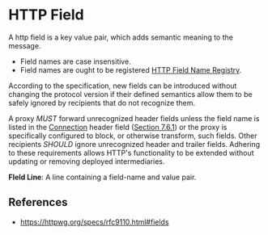 # HTTP Field

A http field is a key value pair, which adds semantic meaning to the message.

- Field names are case insensitive.
- Field names are ought to be registered [HTTP Field Name Registry](/http/field-registry).

According to the specification, new fields can be introduced without changing the protocol version if their defined semantics allow them to be safely ignored by recipients that do not recognize them.

A proxy _MUST_ forward unrecognized header fields unless the field name is listed in the [Connection](https://httpwg.org/specs/rfc9110.html#field.connection) header field ([Section 7.6.1](https://httpwg.org/specs/rfc9110.html#field.connection "Connection")) or the proxy is specifically configured to block, or otherwise transform, such fields. Other recipients _SHOULD_ ignore unrecognized header and trailer fields. Adhering to these requirements allows HTTP's functionality to be extended without updating or removing deployed intermediaries.

**FIeld Line**: A line containing a field-name and value pair.


## References

- https://httpwg.org/specs/rfc9110.html#fields
